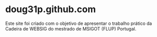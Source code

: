 # doug31p.github.com

Este site foi criado com o objetivo de apresentar o trabalho prático da Cadeira de WEBSIG do mestrado de MSIGOT (FLUP) Portugal.
